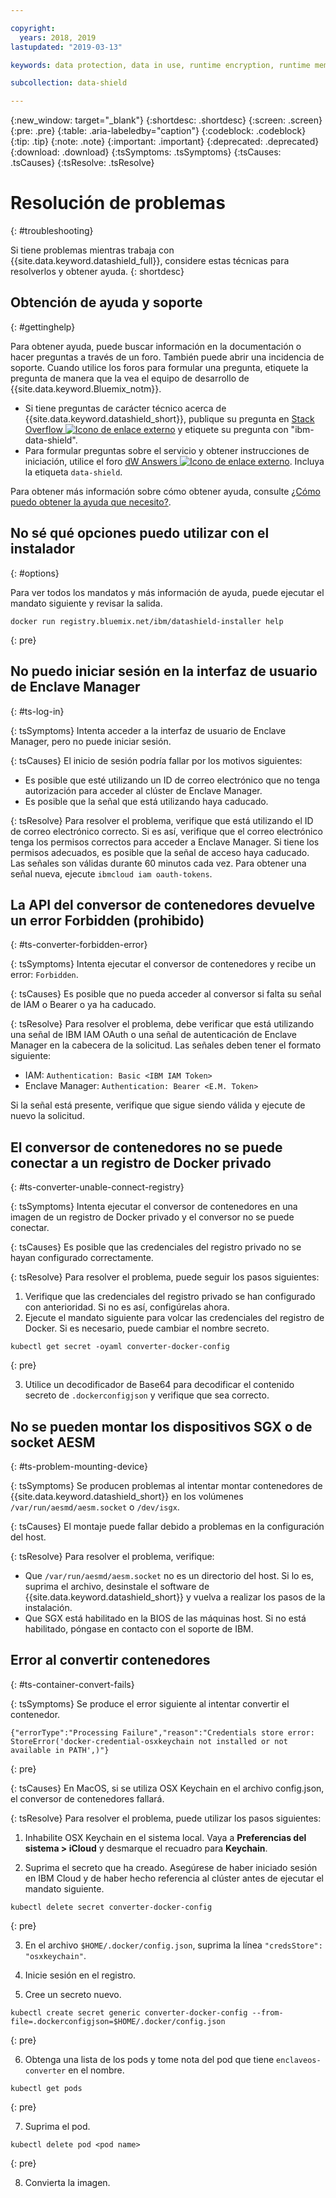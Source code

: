 ```yaml
---

copyright:
  years: 2018, 2019
lastupdated: "2019-03-13"

keywords: data protection, data in use, runtime encryption, runtime memory encryption, encrypted memory, intel sgx, software guard extensions, fortanix runtime encryption

subcollection: data-shield

---
```


{:new_window: target="_blank"}
{:shortdesc: .shortdesc}
{:screen: .screen}
{:pre: .pre}
{:table: .aria-labeledby="caption"}
{:codeblock: .codeblock}
{:tip: .tip}
{:note: .note}
{:important: .important}
{:deprecated: .deprecated}
{:download: .download}
{:tsSymptoms: .tsSymptoms}
{:tsCauses: .tsCauses}
{:tsResolve: .tsResolve}

# Resolución de problemas
{: #troubleshooting}

Si tiene problemas mientras trabaja con {{site.data.keyword.datashield_full}}, considere estas técnicas para resolverlos y obtener ayuda.
{: shortdesc}

## Obtención de ayuda y soporte
{: #gettinghelp}

Para obtener ayuda, puede buscar información en la documentación o hacer preguntas a través de un foro. También puede abrir una incidencia de soporte. Cuando utilice los foros para formular una pregunta, etiquete la pregunta de manera que la vea el equipo de desarrollo de {{site.data.keyword.Bluemix_notm}}.
  * Si tiene preguntas de carácter técnico acerca de {{site.data.keyword.datashield_short}}, publique su pregunta en
<a href="https://stackoverflow.com/search?q=ibm-data-shield" target="_blank">Stack Overflow <img src="../../icons/launch-glyph.svg" alt="Icono de enlace externo"></a> y etiquete su pregunta con "ibm-data-shield".
  * Para formular preguntas sobre el servicio y obtener instrucciones de iniciación, utilice el foro <a href="https://developer.ibm.com/answers/topics/data-shield/" target="_blank">dW Answers <img src="../../icons/launch-glyph.svg" alt="Icono de enlace externo"></a>. Incluya la etiqueta `data-shield`.

Para obtener más información sobre cómo obtener ayuda, consulte [¿Cómo puedo obtener la ayuda que necesito?](/docs/get-support?topic=get-support-getting-customer-support#getting-customer-support).


## No sé qué opciones puedo utilizar con el instalador
{: #options}

Para ver todos los mandatos y más información de ayuda, puede ejecutar el mandato siguiente y revisar la salida.

```
docker run registry.bluemix.net/ibm/datashield-installer help
```
{: pre}

## No puedo iniciar sesión en la interfaz de usuario de Enclave Manager
{: #ts-log-in}

{: tsSymptoms}
Intenta acceder a la interfaz de usuario de Enclave Manager, pero no puede iniciar sesión.

{: tsCauses}
El inicio de sesión podría fallar por los motivos siguientes:

* Es posible que esté utilizando un ID de correo electrónico que no tenga autorización para acceder al clúster de Enclave Manager.
* Es posible que la señal que está utilizando haya caducado.

{: tsResolve}
Para resolver el problema, verifique que está utilizando el ID de correo electrónico correcto. Si es así, verifique que el correo electrónico tenga los permisos correctos para acceder a Enclave Manager. Si tiene los permisos adecuados, es posible que la señal de acceso haya caducado. Las señales son válidas durante 60 minutos cada vez. Para obtener una señal nueva, ejecute `ibmcloud iam oauth-tokens`.


## La API del conversor de contenedores devuelve un error Forbidden (prohibido)
{: #ts-converter-forbidden-error}

{: tsSymptoms}
Intenta ejecutar el conversor de contenedores y recibe un error: `Forbidden`.

{: tsCauses}
Es posible que no pueda acceder al conversor si falta su señal de IAM o Bearer o ya ha caducado.

{: tsResolve}
Para resolver el problema, debe verificar que está utilizando una señal de IBM IAM OAuth o una señal de autenticación de Enclave Manager en la cabecera de la solicitud. Las señales deben tener el formato siguiente:

* IAM: `Authentication: Basic <IBM IAM Token>`
* Enclave Manager: `Authentication: Bearer <E.M. Token>`

Si la señal está presente, verifique que sigue siendo válida y ejecute de nuevo la solicitud.


## El conversor de contenedores no se puede conectar a un registro de Docker privado
{: #ts-converter-unable-connect-registry}

{: tsSymptoms}
Intenta ejecutar el conversor de contenedores en una imagen de un registro de Docker privado y el conversor no se puede conectar.

{: tsCauses}
Es posible que las credenciales del registro privado no se hayan configurado correctamente. 

{: tsResolve}
Para resolver el problema, puede seguir los pasos siguientes:

1. Verifique que las credenciales del registro privado se han configurado con anterioridad. Si no es así, configúrelas ahora.
2. Ejecute el mandato siguiente para volcar las credenciales del registro de Docker. Si es necesario, puede cambiar el nombre secreto.

  ```
  kubectl get secret -oyaml converter-docker-config
  ```
  {: pre}

3. Utilice un decodificador de Base64 para decodificar el contenido secreto de
`.dockerconfigjson` y verifique que sea correcto.


## No se pueden montar los dispositivos SGX o de socket AESM
{: #ts-problem-mounting-device}

{: tsSymptoms}
Se producen problemas al intentar montar contenedores de {{site.data.keyword.datashield_short}} en los volúmenes
`/var/run/aesmd/aesm.socket` o `/dev/isgx`.

{: tsCauses}
El montaje puede fallar debido a problemas en la configuración del host.

{: tsResolve}
Para resolver el problema, verifique:

* Que `/var/run/aesmd/aesm.socket` no es un directorio del host. Si lo es, suprima el archivo, desinstale el software de
{{site.data.keyword.datashield_short}} y vuelva a realizar los pasos de la instalación. 
* Que SGX está habilitado en la BIOS de las máquinas host. Si no está habilitado, póngase en contacto con el soporte de IBM.


## Error al convertir contenedores
{: #ts-container-convert-fails}

{: tsSymptoms}
Se produce el error siguiente al intentar convertir el contenedor.

```
{"errorType":"Processing Failure","reason":"Credentials store error: StoreError('docker-credential-osxkeychain not installed or not available in PATH',)"}
```
{: pre}

{: tsCauses}
En MacOS, si se utiliza OSX Keychain en el archivo config.json, el conversor de contenedores fallará. 

{: tsResolve}
Para resolver el problema, puede utilizar los pasos siguientes:

1. Inhabilite OSX Keychain en el sistema local. Vaya a **Preferencias del sistema > iCloud** y desmarque el recuadro para **Keychain**.

2. Suprima el secreto que ha creado. Asegúrese de haber iniciado sesión en IBM Cloud y de haber hecho referencia al clúster antes de ejecutar el mandato siguiente.

  ```
  kubectl delete secret converter-docker-config
  ```
  {: pre}

3. En el archivo `$HOME/.docker/config.json`, suprima la línea `"credsStore": "osxkeychain"`.

4. Inicie sesión en el registro.

5. Cree un secreto nuevo.

  ```
  kubectl create secret generic converter-docker-config --from-file=.dockerconfigjson=$HOME/.docker/config.json
  ```
  {: pre}

6. Obtenga una lista de los pods y tome nota del pod que tiene `enclaveos-converter` en el nombre.

  ```
  kubectl get pods
  ```
  {: pre}

7. Suprima el pod.

  ```
  kubectl delete pod <pod name>
  ```
  {: pre}

8. Convierta la imagen.
